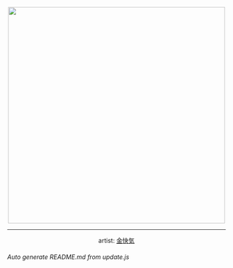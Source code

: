 
<p align="center">
  <img width="500" src="https://nekos.best/api/v2/neko/0594.png">
  <hr/>
  <center>
    artist: <a href="https://www.pixiv.net/en/artworks/95805796">金快気</a>
  </center>
</p>


###### Auto generate README.md from update.js

